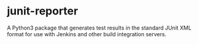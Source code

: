 # junit-reporter
A Python3 package that generates test results in the standard JUnit XML format for use with Jenkins and other build integration servers.
